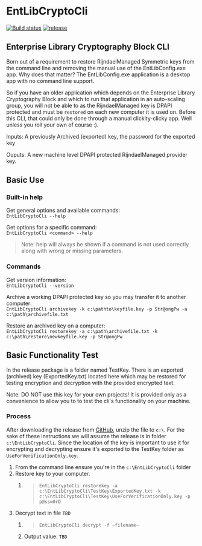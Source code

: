 # EntLibCryptoCli

[![Build status](https://brettski.visualstudio.com/EntLibCryptoCli/_apis/build/status/EntLibCryptoCli-.NET%20Desktop-CI)](https://brettski.visualstudio.com/EntLibCryptoCli/_build/latest?definitionId=1)
[![release](https://img.shields.io/badge/Release-v1.2.0-blue.svg)](https://github.com/brettski/EntLibCryptoCli/releases/tag/v1.3.0)

## Enterprise Library Cryptography Block CLI

Born out of a requirement to restore RijndaelManaged Symmetric keys from the command line and removing the manual use of the EntLibConfig.exe app. Why does that matter? The EntLibConfig.exe application is a desktop app with no command line support.

So if you have an older application which depends on the Enterprise Library Cryptography Block and which to run that application in an auto-scaling group, you will not be able to as the RijndaelManaged key is DPAPI protected and must be `restored` on each new computer it is used on. Before this CLI, that could only be done through a manual clickity-clicky app.  Well unless you roll your own of course :).

Inputs: A previously Archived (exported) key, the password for the exported key

Ouputs: A new machine level DPAPI protected RijndaelManaged provider key.

## Basic Use

### Built-in help

Get general options and available commands:  
`EntLibCryptoCli --help`

Get options for a specific command:  
`EntLibCryptoCli <command> --help`

> Note: help will always be shown if a command is not used correctly along with wrong or missing parameters.

### Commands

Get version information:  
`EntLibCryptoCli --version`

Archive a working DPAPI protected key so you may transfer it to another computer:  
`EntLibCryptoCli archivekey -k c:\pathto\keyfile.key -p Str@ongPw -a c:\path\archivefile.txt`

Restore an archived key on a computer:  
`EntLibCryptoCli restorekey -a c:\path\archivefile.txt -k c:\path\restore\newkeyfile.key -p Str@ongPw`

## Basic Functionality Test

In the release package is a folder named TestKey. There is an exported (archived) key (ExportedKey.txt) located here which may be restored for testing encryption and decryption with the provided encrypted text.

Note: DO NOT use this key for your own projects! It is provided only as a convenience to allow you to to test the cli's functionality on your machine.

### Process

After downloading the release from [GitHub](https://github.com/brettski/EntLibCryptoCli/releases), unzip the file to `c:\`. For the sake of these instructions we will assume the release is in folder `c:\EntLibCryptoCli`. Since the location of the key is important to use it for encrypting and decrypting ensure it's exported to the TestKey folder as `UseForVerificationOnly.key`.

1. From the command line ensure you're in the `c:\EntLibCryptoCli` folder
1. Restore key to your computer.
    1. > `EntLibCryptoCli restorekey -a c:\EntLibCryptoCli\TestKey\ExportedKey.txt -k c:\EntLibCryptoCli\TestKey\UseForVerificationOnly.key -p p@ssw0rD`
1. Decrypt text in file `TBD`
    1. > `EntLibCryptoCli decrypt -f ~filename~`
    1. Output value: `TBD`
